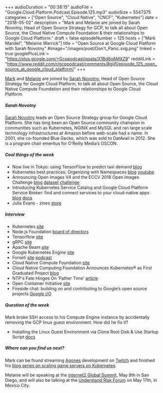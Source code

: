 +++
audioDuration = "00:38:15"
audioFile = "Google.Cloud.Platform.Podcast.Episode.125.mp3"
audioSize = 5547375
categories = ["Open Source", "Cloud Native", "CNCF", "Kubernetes"]
date = "2018-05-02"
description = "Mark and Melanie are joined by Sarah Novotny, Head of Open Source Strategy for GCP, to talk all about Open Source, the Cloud Native Compute Foundation & their relationships to Google Cloud Platform."
draft = false
episodeNumber = 125
hosts = ["Mark Mandel", "Melanie Warrick"]
title = "Open Source at Google Cloud Platform with Sarah Novotny"
#image="/images/post/Don't_Panic.svg.png"
linked = true
googlePlusLink = "https://plus.google.com/+Gcppodcast/posts/X1Bd8oAMXZ9"
redditLink = "https://www.reddit.com/r/gcppodcast/comments/8giifl/episode_125_open_source_at_google_cloud_platform/"
+++

[Mark](https://twitter.com/Neurotic) and [Melanie](https://twitter.com/nyghtowl) are joined by
[Sarah Novotny](https://twitter.com/sarahnovotny), Head of Open Source Strategy for Google Cloud Platform, to
talk all about Open Source, the Cloud Native Compute Foundation and their relationships to Google Cloud Platform.

<!--more-->

##### Sarah Novotny

[Sarah Novotny](https://twitter.com/sarahnovotny) leads an Open Source Strategy group for Google Cloud Platform.  She has long been an Open Source community champion in communities such as Kubernetes, NGINX and MySQL and ran large scale technology infrastructures at Amazon before web-scale had a name.  In 2001, she co-founded Blue Gecko, which was sold to DatAvail in 2012.  She is a program chair emeritus for O’Reilly Media’s OSCON.

##### Cool things of the week

- Now live in Tokyo: using TensorFlow to predict taxi demand [blog](https://cloud.google.com/blog/big-data/2018/04/now-live-in-tokyo-using-tensorflow-to-predict-taxi-demand)
- Kubernetes best practices: Organizing with Namespaces [blog](https://cloudplatform.googleblog.com/2018/04/Kubernetes-best-practices-Organizing-with-Namespaces.html) [youtube](https://www.youtube.com/watch?v=xpnZX3if9Tc)
- Announcing Open Images V4 and the ECCV 2018 Open Images Challenge [blog](https://research.googleblog.com/2018/04/announcing-open-images-v4-and-eccv-2018.html) [dataset](https://storage.googleapis.com/openimages/web/index.html) [challenge](https://storage.googleapis.com/openimages/web/challenge.html)  
- Introducing Kubernetes Service Catalog and Google Cloud Platform Service Broker: find and connect services to your cloud-native apps [blog](https://cloudplatform.googleblog.com/2018/04/Introducing-Kubernetes-Catalog-and-GCP-Open-Service-Broker.html) [docs](https://cloud.google.com/kubernetes-engine/docs/concepts/add-on/service-broker)
- Julia Evans - zines [store](https://gumroad.com/b0rk)

##### Interview

- Kubernetes [site](https://kubernetes.io)
- Node.js Foundation [board of directors](https://foundation.nodejs.org/about/leadership)
- Tensorflow [site](https://www.tensorflow.org)
- gRPC [site](https://grpc.io)
- Apache Beam [site](https://beam.apache.org)
- Google Kubernetes Engine [site](http://cloud.google.com/gke)
- Forseti [site](https://forsetisecurity.org) [podcast](https://www.gcppodcast.com/post/episode-120-forseti-with-nenad-stojanovski-and-andrew-hoying/)
- Cloud Native Compute Foundation [site](https://www.cncf.io)
- Cloud Native Computing Foundation Announces Kubernetes® as First Graduated Project [blog](https://www.cncf.io/announcement/2018/03/06/cloud-native-computing-foundation-announces-kubernetes-first-graduated-project/)
- NTP's Fate Hinges On 'Father Time' [article](https://www.informationweek.com/it-life/ntps-fate-hinges-on-father-time/d/d-id/1319432?)
- Open Container Initiative [site](https://www.opencontainers.org)
- Fireside chat: building on and contributing to Google’s open source projects [Google I/O](https://events.google.com/io/schedule/?section=may-8&sid=714f7e53-ee74-4918-bc28-cb6423acfccc)

##### Question of the week

Mark broke SSH access to his Compute Engine instance by accidentally removing the GCP linux guest environment. How did he fix it?

- Installing the Linux Guest Environment via Clone Root Disk & Use Startup Script [docs](https://cloud.google.com/compute/docs/instances/linux-guest-environment#startup_script)

##### Where can you find us next?

Mark can be found streaming [Agones](https://agones.dev) development on [Twitch](https://twitch.tv/markmandel) and
finished his [blog series on scaling game servers on Kubernetes](https://www.compoundtheory.com/scaling-dedicated-game-servers-with-kubernetes-part-4-scaling-down/).

Melanie will be speaking at the [internet2 Global Summit](https://meetings.internet2.edu/2018-global-summit/), May 9th in San Diego,
and will also be talking at the [Understand Risk Forum](https://understandrisk.org/event/ur2018/) on May 17th, in Mexico City.
